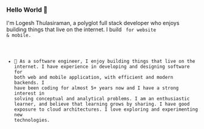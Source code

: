 ### Hello World 👋
I'm Logesh Thulasiraman, a polyglot full stack developer who enjoys building things that live on the internet. I build <code/> for website & mobile. 

- 🔭 As a software engineer, I enjoy building things that live on the internet. I have experience in developing and designing software for both web and mobile application, with efficient and modern backends. I have been coding for almost 5+ years now and I have a strong interest in solving conceptual and analytical problems. I am an enthusiastic learner, and believe that learning grows by sharing. I have good exposure to cloud architectures. I love exploring and experimenting new technologies.

